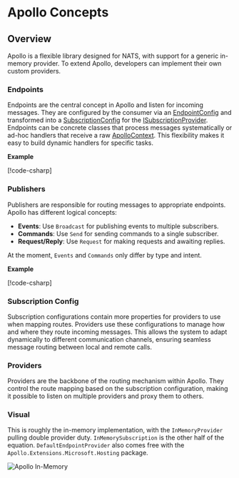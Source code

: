 # Apollo Concepts

## Overview

Apollo is a flexible library designed for NATS, with support for a generic in-memory provider. To extend Apollo, developers can implement their own custom providers.

### Endpoints

Endpoints are the central concept in Apollo and listen for incoming messages. They are configured by the consumer via an [EndpointConfig](/source/Apollo.Configuration.EndpointConfig.md) and transformed into a [SubscriptionConfig](/source/Apollo.Configuration.SubscriptionConfig.md) for the [ISubscriptionProvider](/source/Apollo.Abstractions.ISubscriptionProvider.md). Endpoints can be concrete classes that process messages systematically or ad-hoc handlers that receive a raw [ApolloContext](/source/Apollo.ApolloContext.md). This flexibility makes it easy to build dynamic handlers for specific tasks.

**Example**

[!code-csharp[](../../../../demo/ConsoleDemo/TestEndpoint.cs#docs-snippet)]

### Publishers

Publishers are responsible for routing messages to appropriate endpoints. Apollo has different logical concepts:
- **Events**: Use `Broadcast` for publishing events to multiple subscribers.
- **Commands**: Use `Send` for sending commands to a single subscriber.
- **Request/Reply**: Use `Request` for making requests and awaiting replies.

At the moment, `Events` and `Commands` only differ by type and intent.

**Example**

[!code-csharp[](../../../../demo/ConsoleDemo/Demo/HostDemo.cs#docs-snippet-publish)]

### Subscription Config

Subscription configurations contain more properties for providers to use when mapping routes. Providers use these configurations to manage how and where they route incoming messages. This allows the system to adapt dynamically to different communication channels, ensuring seamless message routing between local and remote calls.

### Providers

Providers are the backbone of the routing mechanism within Apollo. They control the route mapping based on the subscription configuration, making it possible to listen on multiple providers and proxy them to others.

### Visual

This is roughly the in-memory implementation, with the `InMemoryProvider` pulling double provider duty. `InMemorySubscription` is the other half of the equation. `DefaultEndpointProvider` also comes free with the `Apollo.Extensions.Microsoft.Hosting` package.

![Apollo In-Memory](/images/apollo-in-memory.png)



